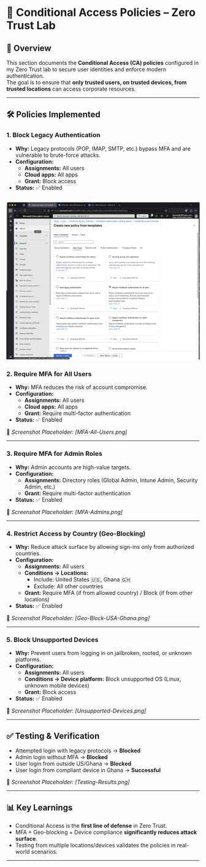 # 🔐 Conditional Access Policies – Zero Trust Lab

## 📌 Overview
This section documents the **Conditional Access (CA) policies** configured in my Zero Trust lab to secure user identities and enforce modern authentication.  
The goal is to ensure that **only trusted users, on trusted devices, from trusted locations** can access corporate resources.

---

## 🛠️ Policies Implemented

### 1. Block Legacy Authentication
- **Why:** Legacy protocols (POP, IMAP, SMTP, etc.) bypass MFA and are vulnerable to brute-force attacks.  
- **Configuration:**  
  - **Assignments:** All users  
  - **Cloud apps:** All apps  
  - **Grant:** Block access  
- **Status:** ✅ Enabled  

![image alt](https://github.com/dsenazah/ZeroTrust-Lab-Microsoft365-Security/blob/576b2792053e9198ce40b55d753aaec52cdd5171/docs/screenshots/1stpolicy_require_MFA_allusers.png)
---

### 2. Require MFA for All Users
- **Why:** MFA reduces the risk of account compromise.  
- **Configuration:**  
  - **Assignments:** All users  
  - **Cloud apps:** All apps  
  - **Grant:** Require multi-factor authentication  
- **Status:** ✅ Enabled  

📸 *Screenshot Placeholder: [MFA-All-Users.png]*  

---

### 3. Require MFA for Admin Roles
- **Why:** Admin accounts are high-value targets.  
- **Configuration:**  
  - **Assignments:** Directory roles (Global Admin, Intune Admin, Security Admin, etc.)  
  - **Grant:** Require multi-factor authentication  
- **Status:** ✅ Enabled  

📸 *Screenshot Placeholder: [MFA-Admins.png]*  

---

### 4. Restrict Access by Country (Geo-Blocking)
- **Why:** Reduce attack surface by allowing sign-ins only from authorized countries.  
- **Configuration:**  
  - **Assignments:** All users  
  - **Conditions → Locations:**  
    - Include: United States 🇺🇸, Ghana 🇬🇭  
    - Exclude: All other countries  
  - **Grant:** Require MFA (if from allowed country) / Block (if from other locations)  
- **Status:** ✅ Enabled  

📸 *Screenshot Placeholder: [Geo-Block-USA-Ghana.png]*  

---

### 5. Block Unsupported Devices
- **Why:** Prevent users from logging in on jailbroken, rooted, or unknown platforms.  
- **Configuration:**  
  - **Assignments:** All users  
  - **Conditions → Device platform:** Block unsupported OS (Linux, unknown mobile devices)  
  - **Grant:** Block access  
- **Status:** ✅ Enabled  

📸 *Screenshot Placeholder: [Unsupported-Devices.png]*  

---

## ✅ Testing & Verification
- Attempted login with legacy protocols → **Blocked**  
- Admin login without MFA → **Blocked**  
- User login from outside US/Ghana → **Blocked**  
- User login from compliant device in Ghana → **Successful**  

📸 *Screenshot Placeholder: [Testing-Results.png]*  

---

## 📊 Key Learnings
- Conditional Access is the **first line of defense** in Zero Trust.  
- MFA + Geo-blocking + Device compliance **significantly reduces attack surface**.  
- Testing from multiple locations/devices validates the policies in real-world scenarios.  

---
